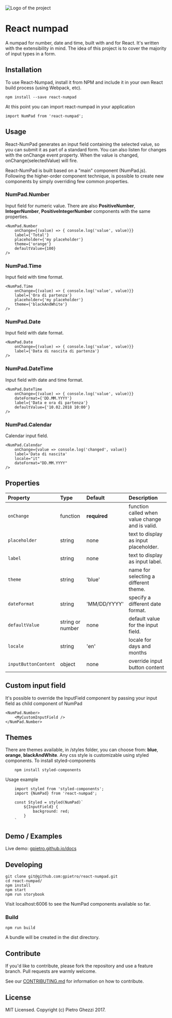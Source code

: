 ![Logo of the project](https://raw.githubusercontent.com/gpietro/react-numpad/master/logo.png)

# React numpad

A numpad for number, date and time, built with and for React.
It's written with the extensibility in mind. The idea of this project is to cover the majority of input types in a form.

## Installation

To use React-Numpad, install it from NPM and include it in your own React build process (using Webpack, etc).

```shell
npm install --save react-numpad
```

At this point you can import react-numpad in your application

```shell
import NumPad from 'react-numpad';
```

## Usage

React-NumPad generates an input field containing the selected value, so you can submit it as part of a standard form. You can also listen for changes with the onChange event property.
When the value is changed, onChange(selectedValue) will fire.

React-NumPad is built based on a "main" component (NumPad.js). Following the higher-order component technique, is possible to create new components by simply overriding few common properties.

### NumPad.Number

Input field for numeric value. There are also **PositiveNumber**, **IntegerNumber**, **PositiveIntegerNumber** components with the same properties.

```shell
<NumPad.Number
    onChange={(value) => { console.log('value', value)}}
    label={'Total'}
    placeholder={'my placeholder'}
    theme={'orange'}
    defaultValue={100}
/>
```

### NumPad.Time

Input field with time format.

```shell
<NumPad.Time
    onChange={(value) => { console.log('value', value)}}
    label={'Ora di partenza'}
    placeholder={'my placeholder'}
    theme={'blackAndWhite'}
/>
```

### NumPad.Date

Input field with date format.

```shell
<NumPad.Date
    onChange={(value) => { console.log('value', value)}}
    label={'Data di nascita di partenza'}
/>
```

### NumPad.DateTime

Input field with date and time format.

```shell
<NumPad.DateTime
    onChange={(value) => { console.log('value', value)}}
    dateFormat={'DD.MM.YYYY'}
    label={'Data e ora di partenza'}
    defaultValue={'10.02.2018 10:00'}
/>
```

### NumPad.Calendar

Calendar input field.

```shell
<NumPad.Calendar
    onChange={value => console.log('changed', value)}
    label='Data di nascita'
    locale="it"
    dateFormat="DD.MM.YYYY"
/>
```

## Properties

| Property             | Type             | Default      | Description                                     |
| :------------------- | :--------------- | :----------- | :---------------------------------------------- |
| `onChange`           | function         | **required** | function called when value change and is valid. |
| `placeholder`        | string           | none         | text to display as input placeholder.           |
| `label`              | string           | none         | text to display as input label.                 |
| `theme`              | string           | 'blue'       | name for selecting a different theme.           |
| `dateFormat`         | string           | 'MM/DD/YYYY' | specify a different date format.                |
| `defaultValue`       | string or number | none         | default value for the input field.              |
| `locale`             | string           | 'en'         | locale for days and months                      |
| `inputButtonContent` | object           | none         | override input button content                   |

## Custom input field

It's possible to override the InputField component by passing your input field as child component of NumPad

```shell
<NumPad.Number>
    <MyCustomInputField />
</NumPad.Number>
```

## Themes

There are themes available, in /styles folder, you can choose from: **blue**, **orange**, **blackAndWhite**.
Any css style is customizable using styled components.
To install styled-components

```shell
    npm install styled-components
```

Usage example

```shell
    import styled from 'styled-components';
    import {NumPad} from 'react-numpad';

    const Styled = styled(NumPad)`
        ${InputField} {
            background: red;
        }
    `
```

## Demo / Examples

Live demo: [gpietro.github.io/docs](https://gpietro.github.io/docs)

## Developing

```shell
git clone git@github.com:gpietro/react-numpad.git
cd react-numpad/
npm install
npm start
npm run storybook
```

Visit localhost:6006 to see the NumPad components available so far.

### Build

```shell
npm run build
```

A bundle will be created in the dist directory.

## Contribute

If you'd like to contribute, please fork the repository and use a feature
branch. Pull requests are warmly welcome.

See our [CONTRIBUTING.md](https://github.com/gpietro/react-numpad/blob/master/CONTRIBUTING.md) for information on how to contribute.

## License

MIT Licensed. Copyright (c) Pietro Ghezzi 2017.
